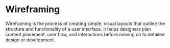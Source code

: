 # Wireframing
Wireframing is the process of creating simple, visual layouts that outline the structure and functionality of a user interface. It helps designers plan content placement, user flow, and interactions before moving on to detailed design or development.
